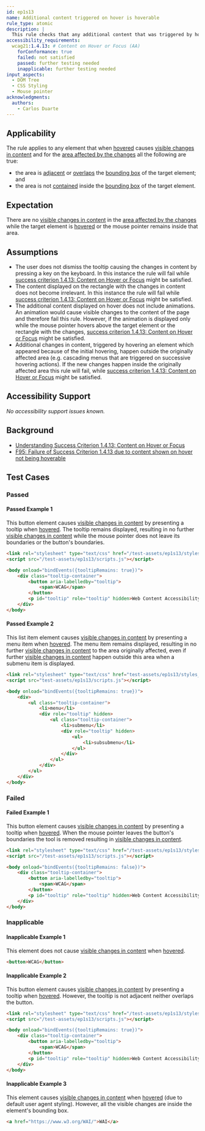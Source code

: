 ```yaml
---
id: ep1s13
name: Additional content triggered on hover is hoverable
rule_type: atomic
description: |
  This rule checks that any additional content that was triggered by hovering an element remains available to the user while the mouse pointer is over the element or the additional content
accessibility_requirements:
  wcag21:1.4.13: # Content on Hover or Focus (AA)
    forConformance: true
    failed: not satisfied
    passed: further testing needed
    inapplicable: further testing needed
input_aspects:
  - DOM Tree
  - CSS Styling
  - Mouse pointer
acknowledgments:
  authors:
    - Carlos Duarte
---
```


## Applicability

The rule applies to any element that when [hovered][] causes [visible changes in content][] and for the [area affected by the changes][area affected by visible changes] all the following are true:

- the area is [adjacent][adjacent areas] or [overlaps][overlapping areas] the [bounding box][] of the target element; and
- the area is not [contained][] inside the [bounding box][] of the target element.

## Expectation

There are no [visible changes in content][] in the [area affected by the changes][area affected by visible changes] while the target element is [hovered][] or the mouse pointer remains inside that area.

## Assumptions

- The user does not dismiss the tooltip causing the changes in content by pressing a key on the keyboard. In this instance the rule will fail while [success criterion 1.4.13: Content on Hover or Focus][sc1.4.13] might be satisfied.
- The content displayed on the rectangle with the changes in content does not become irrelevant. In this instance the rule will fail while [success criterion 1.4.13: Content on Hover or Focus][sc1.4.13] might be satisfied.
- The additional content displayed on hover does not include animations. An animation would cause visible changes to the content of the page and therefore fail this rule. However, if the animation is displayed only while the mouse pointer hovers above the target element or the rectangle with the changes, [success criterion 1.4.13: Content on Hover or Focus][sc1.4.13] might be satisfied.
- Additional changes in content, triggered by hovering an element which appeared because of the initial hovering, happen outside the originally affected area (e.g. cascading menus that are triggered on successive hovering actions). If the new changes happen inside the originally affected area this rule will fail, while [success criterion 1.4.13: Content on Hover or Focus][sc1.4.13] might be satisfied.

## Accessibility Support

_No accessibility support issues known._

## Background

- [Understanding Success Criterion 1.4.13: Content on Hover or Focus][sc1.4.13]
- [F95: Failure of Success Criterion 1.4.13 due to content shown on hover not being hoverable](https://www.w3.org/WAI/WCAG21/Techniques/failures/F95)

## Test Cases

### Passed

#### Passed Example 1

This button element causes [visible changes in content][] by presenting a tooltip when [hovered][]. The tooltip remains displayed, resulting in no further [visible changes in content][] while the mouse pointer does not leave its boundaries or the button's boundaries.

```html
<link rel="stylesheet" type="text/css" href="/test-assets/ep1s13/styles.css" />
<script src="/test-assets/ep1s13/scripts.js"></script>

<body onload="bindEvents({tooltipRemains: true})">
	<div class="tooltip-container">
		<button aria-labelledby="tooltip">
			<span>WCAG</span>
		</button>
		<p id="tooltip" role="tooltip" hidden>Web Content Accessibility Guidelines</p>
	</div>
</body>
```

#### Passed Example 2

This list item element causes [visible changes in content][] by presenting a menu item when [hovered][]. The menu item remains displayed, resulting in no further [visible changes in content][] to the area originally affected, even if further [visible changes in content][] happen outside this area when a submenu item is displayed.

```html
<link rel="stylesheet" type="text/css" href="test-assets/ep1s13/styles_menu.css" />
<script src="test-assets/ep1s13/scripts.js"></script>

<body onload="bindEvents({tooltipRemains: true})">
	<div>
		<ul class="tooltip-container">
			<li>menu</li>
			<div role="tooltip" hidden>
				<ul class="tooltip-container">
					<li>submenu</li>
					<div role="tooltip" hidden>
						<ul>
							<li>subsubmenu</li>
						</ul>
					</div>
				</ul>
			</div>
		</ul>
	</div>
</body>
```

### Failed

#### Failed Example 1

This button element causes [visible changes in content][] by presenting a tooltip when [hovered][]. When the mouse pointer leaves the button's boundaries the tool is removed resulting in [visible changes in content][].

```html
<link rel="stylesheet" type="text/css" href="/test-assets/ep1s13/styles.css" />
<script src="/test-assets/ep1s13/scripts.js"></script>

<body onload="bindEvents({tooltipRemains: false})">
	<div class="tooltip-container">
		<button aria-labelledby="tooltip">
			<span>WCAG</span>
		</button>
		<p id="tooltip" role="tooltip" hidden>Web Content Accessibility Guidelines</p>
	</div>
</body>
```

### Inapplicable

#### Inapplicable Example 1

This element does not cause [visible changes in content][] when [hovered][].

```html
<button>WCAG</button>
```

#### Inapplicable Example 2

This button element causes [visible changes in content][] by presenting a tooltip when [hovered][]. However, the tooltip is not adjacent neither overlaps the button.

```html
<link rel="stylesheet" type="text/css" href="/test-assets/ep1s13/stylesbad.css" />
<script src="/test-assets/ep1s13/scripts.js"></script>

<body onload="bindEvents({tooltipRemains: true})">
	<div class="tooltip-container">
		<button aria-labelledby="tooltip">
			<span>WCAG</span>
		</button>
		<p id="tooltip" role="tooltip" hidden>Web Content Accessibility Guidelines</p>
	</div>
</body>
```

#### Inapplicable Example 3

This element causes [visible changes in content][] when [hovered][] (due to default user agent styling). However, all the visible changes are inside the element's bounding box.

```html
<a href="https://www.w3.org/WAI/">WAI</a>
```

[adjacent areas]: #adjacent-areas 'Definition of adjacent areas'
[area affected by visible changes]: #area-affected-visible-changes 'Definition of area affected by visible changes'
[bounding box]: https://www.w3.org/TR/css-ui-3/#valdef-box-sizing-border-box
[contained]: #contained-area 'Definition of contained area'
[hovered]: #hovered 'Definition of hovered'
[overlapping areas]: #overlapping-areas 'Definition of overlapping areas'
[sc1.4.13]: https://www.w3.org/WAI/WCAG21/Understanding/content-on-hover-or-focus.html 'Understanding Success Criterion 1.4.13: Content on Hover or Focus, July 24, 2020'
[visible changes in content]: #visible-changes-in-content 'Definition of visible changes in content'
